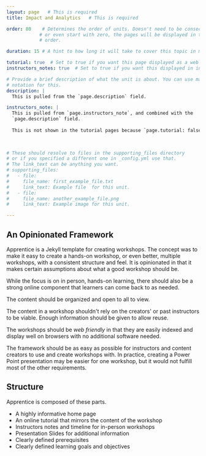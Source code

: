 ```yaml
---
layout: page   # This is required
title: Impact and Analytics   # This is required

order: 80    # Determines the order of units. Doesn't need to be consecutive though
            # or even start with zero, the pages will be displayed in their sort
            # order.

duration: 15 # A hint to how long it will take to cover this topic in mintues.

tutorial: true  # Set to true if you want this page displayed as a web page
instructors_notes: true  # Set to true if you want this displayed in instructors notes

# Provide a brief description of what the unit is about. You can use markdown
# notation for this.
description: |
  This is pulled from the `page.description` field.

instructors_note: |
  This is pulled from `page.instructors_note`, and combined with the 
  `page.description` field.
  
  This is not shown in the tutorial pages because `page.tutorial: false`.
  

  
# These should resolve to files in the supporting_files directory
# or if you specified a different one in _config.yml use that.
# The link_text can be anything you want.
# supporting_files:
#   - file:
#     file_name: first_example_file.txt
#     link_text: Example file  for this unit.
#   - file:
#     file_name: another_example_file.png
#     link_text: Example image for this unit.

---
```


## An Opinionated Framework

Apprentice is a Jekyll template for creating workshops. The concept was to
make it easy to create a hands-on workshop, or even better, multiple workshops, 
with a consistent structure and feel. It is opinionated in that it makes certain
assumptions about what a good workshop should be.

While the focus is on in person, hands-on learning, there should also
be a strong online component that learners can come back to as needed.

The content should be organized and open to all to view. 

The content in a workshop shouldn't rely on the creators' or past
instructors to be viable. Enough information should be given to allow reuse.

The workshops should be *web friendly* in that they are easily indexed 
and display well on browsers with no additional software needed.

The framework should be as easy as possible for instructors and content
creators to use and create workshops with. In practice, creating a 
Power Point presentation may be easier for one workshop, but it would not
fulfill most of the other requirements.

## Structure

Apprentice is composed of these parts.

- A highly informative home page
- An online tutorial that mirrors the content of the workshop
- Instructors notes and timeline for in-person workshops
- Presentation Slides for additional information
- Clearly defined prerequisites
- Clearly defined learning goals and objectives





